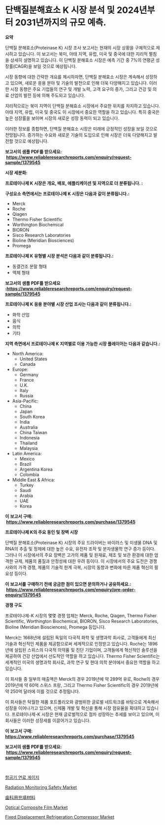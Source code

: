 <p><h1>단백질분해효소 K 시장 분석 및 2024년부터 2031년까지의 규모 예측.</h1></p><p><strong>요약</strong></p>
<p><p>단백질 분해효소(Proteinase K) 시장 조사 보고서는 현재의 시장 상황을 구체적으로 제시하고 있습니다. 이 보고서는 북미, 아태 지역, 유럽, 미국 및 중국에 대한 지리적 펼침을 상세히 설명하고 있습니다. 이 단백질 분해효소 시장은 예측 기간 중 7%의 연평균 성장률(CAGR)을 보일 것으로 예상됩니다.</p><p>시장 동향에 대한 간략한 개요를 제시하자면, 단백질 분해효소 시장은 계속해서 성장하고 있으며, 새로운 응용 분야 및 기술의 발전으로 인해 더욱 다양해지고 있습니다. 이러한 시장 동향은 주요 기업들의 연구 및 개발 노력, 고객 요구의 증가, 그리고 건강 및 의료 산업의 발전 등에 의해 주도되고 있습니다.</p><p>지리적으로는 북미 지역이 단백질 분해효소 시장에서 주요한 위치를 차지하고 있습니다. 아태 지역, 유럽, 미국 및 중국도 이 시장에서 중요한 역할을 하고 있습니다. 특히 중국은 높은 성장률을 보이며 시장의 새로운 성장 동력이 되고 있습니다.</p><p>이러한 정보를 종합하면, 단백질 분해효소 시장은 미래에 긍정적인 성장을 보일 것으로 전망됩니다. 증가하는 수요와 새로운 기술의 도입으로 인해 시장은 더욱 다양해지고 발전할 것으로 예상됩니다.</p></p>
<p><strong>보고서의 샘플 PDF를 받으세요: &nbsp;<a href="https://www.reliableresearchreports.com/enquiry/request-sample/1379545">https://www.reliableresearchreports.com/enquiry/request-sample/1379545</a></strong></p>
<p><strong>시장 세분화:</strong></p>
<p><strong> 프로테이나제 K 시장은 개요, 배포, 애플리케이션 및 지역으로 더 분류됩니다. :</strong></p>
<p><strong>구성요소 측면에서는 프로테이나제 K 시장은 다음과 같이 분류됩니다.:</strong></p>
<p><ul><li>Merck</li><li>Roche</li><li>Qiagen</li><li>Thermo Fisher Scientific</li><li>Worthington Biochemical</li><li>BIORON</li><li>Sisco Research Laboratories</li><li>Bioline (Meridian Biosciences)</li><li>Promega</li></ul></p>
<p><strong> 프로테이나제 K 유형별 시장 분석은 다음과 같이 분류됩니다.:</strong></p>
<p><ul><li>동결건조 분말 형태</li><li>액체 형태</li></ul></p>
<p><strong>보고서의 샘플 PDF를 받으세요 :<a href="https://www.reliableresearchreports.com/enquiry/request-sample/1379545">https://www.reliableresearchreports.com/enquiry/request-sample/1379545</a></strong></p>
<p><strong> 프로테이나제 K 응용 분야별 시장 산업 조사는 다음과 같이 분류됩니다.:</strong></p>
<p><ul><li>화학 산업</li><li>음식</li><li>의학</li><li>기타</li></ul></p>
<p><strong>지역 측면에서 프로테이나제 K 지역별로 이용 가능한 시장 플레이어는 다음과 같습니다.:</strong></p>
<p><ul>
    <li>
        North America:
        <ul>
            <li>United States</li>
            <li>Canada</li>
        </ul>
    </li>
    <li>
        Europe:
        <ul>
            <li>Germany</li>
            <li>France</li>
            <li>U.K.</li>
            <li>Italy</li>
            <li>Russia</li>
        </ul>
    </li>
    <li>
        Asia-Pacific:
        <ul>
            <li>China</li>
            <li>Japan</li>
            <li>South Korea</li>
            <li>India</li>
            <li>Australia</li>
            <li>China Taiwan</li>
            <li>Indonesia</li>
            <li>Thailand</li>
            <li>Malaysia</li>
        </ul>
    </li>
    <li>
        Latin America:
        <ul>
            <li>Mexico</li>
            <li>Brazil</li>
            <li>Argentina Korea</li>
            <li>Colombia</li>
        </ul>
    </li>
    <li>
        Middle East & Africa:
        <ul>
            <li>Turkey</li>
            <li>Saudi</li>
            <li>Arabia</li>
            <li>UAE</li>
            <li>Korea</li>
        </ul>
    </li>
    </ul></p>
<p><strong>이 보고서 구매: &nbsp;<a href="https://www.reliableresearchreports.com/purchase/1379545">https://www.reliableresearchreports.com/purchase/1379545</a></strong></p>
<p><strong>프로테이나제 K의 주요 동인 및 장벽 시장</strong></p>
<p><p>단백질 분해효소(Proteinase K) 시장의 주요 드라이버는 바이러스 및 미생물 DNA 및 RNA의 추출 및 정제에 대한 높은 수요, 유전자 조작 및 분자생물학 연구 증가 등이다. 그러나 이 시장에서의 주요 장벽은 고가의 제품 및 원재료, 제조 및 보관 환경에 대한 엄격한 규제, 제품의 품질과 안정성에 대한 우려 등이다. 이 시장에서의 주요 도전은 경쟁사와의 가격 경쟁, 제품의 기술적 한계 극복, 시장의 동향과 변화에 따른 제품 혁신의 필요성 등이다.</p></p>
<p><strong>이 보고서를 구매하기 전에 궁금한 점이 있으면 문의하거나 공유하세요.: &nbsp;<a href="https://www.reliableresearchreports.com/enquiry/pre-order-enquiry/1379545">https://www.reliableresearchreports.com/enquiry/pre-order-enquiry/1379545</a></strong></p>
<p><strong>경쟁 구도</strong></p>
<p><p>프로테이나제-K 시장의 몇몇 경쟁 업체는 Merck, Roche, Qiagen, Thermo Fisher Scientific, Worthington Biochemical, BIORON, Sisco Research Laboratories, Bioline (Meridian Biosciences), Promega 등입니다.</p><p>Merck는 1668년에 설립된 독일의 다국적 화학 및 생명과학 회사로, 고객들에게 최신 기술과 혁신적인 제품을 제공함으로써 세계적으로 인정받고 있습니다. Roche는 1896년에 설립된 스위스의 다국적 의약품 및 진단 기업이며, 고객들에게 혁신적인 솔루션을 제공하여 건강 산업에서 선도적인 역할을 하고 있습니다. Thermo Fisher Scientific는 세계적인 미국의 생명과학 회사로, 과학 연구 및 현대 의학 분야에서 중요한 역할을 하고 있습니다.</p><p>이 회사들 중 일부의 매출액은 Merck의 경우 2019년에 약 289억 유로, Roche의 경우 2019년에 약 60억 스위스 프랑, 그리고 Thermo Fisher Scientific의 경우 2019년에 약 250억 달러에 이를 것으로 추정됩니다.</p><p>이 회사들은 탁월한 제품 포트폴리오와 광범위한 글로벌 네트워크를 바탕으로 계속해서 성장을 이어나가고 있으며, 신제품 개발 및 혁신을 통해 시장 점유율을 확대하고 있습니다. 프로테이나제-K 시장은 현재 글로벌적으로 점차 성장하는 추세를 보이고 있으며, 이 회사들은 이러한 성장세를 이끌어가고 있습니다.</p></p>
<p><strong>이 보고서 구매: &nbsp; <a href="https://www.reliableresearchreports.com/purchase/1379545">https://www.reliableresearchreports.com/purchase/1379545</a></strong></p>
<p><strong>보고서의 샘플 PDF를 받으세요: &nbsp;<a href="https://www.reliableresearchreports.com/enquiry/request-sample/1379545">https://www.reliableresearchreports.com/enquiry/request-sample/1379545</a></strong><strong></strong></p>
<p>&nbsp;</p>
<p><p><a href="https://github.com/vsn7qpua81q/Market-Research-Report-List-1/blob/main/7055529186669.md">항공기 연료 게이지</a></p><p><a href="https://view.publitas.com/reportprime-1/global-radiation-monitoring-safety-market-by-types-applications-and-major-players-with-regional-growth-rate-analysis-and-development-situation-from-2024-to-2031/">Radiation Monitoring Safety Market</a></p><p><a href="https://github.com/adcxff01450218/Market-Research-Report-List-1/blob/main/7551831186704.md">歯科用充填材料</a></p><p><a href="https://github.com/jhcraigie/Market-Research-Report-List-2/blob/main/optical-composite-film-market.md">Optical Composite Film Market</a></p><p><a href="https://full-wildebeest-80b.notion.site/Fixed-Displacement-Refrigeration-Compressor-Market-Size-Market-Share-and-Global-Market-Analysis-Rep-0f4c3d5452c448da95d3084066291116">Fixed Displacement Refrigeration Compressor Market</a></p></p>